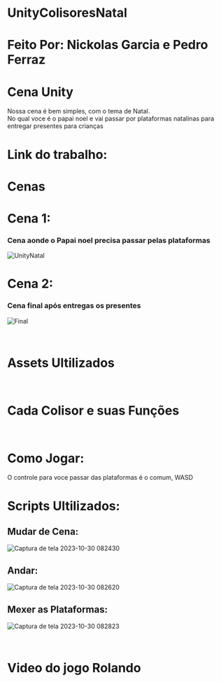 # UnityColisoresNatal
<h1>Feito Por: Nickolas Garcia e Pedro Ferraz
<h1>Cena Unity</h1>
Nossa cena é bem simples, com o tema de Natal. <br> 
No qual voce é o papai noel e vai passar por plataformas natalinas para entregar presentes para crianças
<h1>Link do trabalho:</h1>


<h1>Cenas</h1>
<h1>Cena 1:</h1>
<h3>Cena aonde o Papai noel precisa passar pelas plataformas</h3>

![UnityNatal](https://github.com/Nickolas-Garciaa/UnityColisoresNatal/assets/128262640/9c2cc606-99e7-49e6-bf88-948e3dd3aff6)

<h1>Cena 2:</h1>
<h3>Cena final após entregas os presentes</h3>

![Final](https://github.com/Nickolas-Garciaa/UnityColisoresNatal/assets/128262640/75bab869-580f-4d6c-8d0b-b5844c120945)

<br>

<H1>Assets Ultilizados</H1>

<br>

<h1>Cada Colisor e suas Funções</h1>



<br>

<h1>Como Jogar:</h1>
O controle para voce passar das plataformas é o comum, WASD

<br>

<h1>Scripts Ultilizados:</h1>
<H2>Mudar de Cena:</H2>

![Captura de tela 2023-10-30 082430](https://github.com/Nickolas-Garciaa/UnityColisoresNatal/assets/128262640/6bd5e7fc-553a-4b77-884a-bb1f13c65b65)

<h2>Andar:</h2>

![Captura de tela 2023-10-30 082620](https://github.com/Nickolas-Garciaa/UnityColisoresNatal/assets/128262640/6b51219d-e88e-4f02-a200-0479d1a56fe9)

<h2>Mexer as Plataformas:</h2>

![Captura de tela 2023-10-30 082823](https://github.com/Nickolas-Garciaa/UnityColisoresNatal/assets/128262640/3ac057a9-4bb5-484b-8a0e-a0ca0cafd5dd)


<br>

<h1>Video do jogo Rolando</h1>

